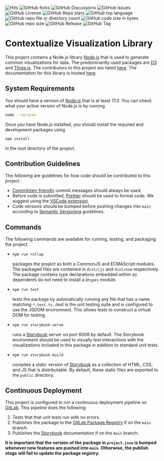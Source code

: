 ![Hits](https://hits.seeyoufarm.com/api/count/incr/badge.svg?url=https%3A%2F%2Fgithub.com%2Fjames-gates-0212%2Fcontextualize-visualize)
![GitHub forks](https://img.shields.io/github/forks/james-gates-0212/contextualize-visualize?style=flat)
![GitHub Discussions](https://img.shields.io/github/discussions/james-gates-0212/contextualize-visualize)
![GitHub Issues](https://img.shields.io/github/issues/james-gates-0212/contextualize-visualize)
![GitHub License](https://img.shields.io/github/license/james-gates-0212/contextualize-visualize)
![GitHub Repo stars](https://img.shields.io/github/stars/james-gates-0212/contextualize-visualize?style=flat)
![GitHub top language](https://img.shields.io/github/languages/top/james-gates-0212/contextualize-visualize)
![GitHub repo file or directory count](https://img.shields.io/github/directory-file-count/james-gates-0212/contextualize-visualize)
![GitHub code size in bytes](https://img.shields.io/github/languages/code-size/james-gates-0212/contextualize-visualize)
![GitHub repo size](https://img.shields.io/github/repo-size/james-gates-0212/contextualize-visualize)
![GitHub Release](https://img.shields.io/github/v/release/james-gates-0212/contextualize-visualize)
![GitHub Tag](https://img.shields.io/github/v/tag/james-gates-0212/contextualize-visualize)

# Contextualize Visualization Library

This project contains a Node.js library [Node.js](https://nodejs.org) that is used to generate common visualizations for data. The predominantly used packages are [D3](https://d3js.org/) and [Three.js](https://threejs.org/).
The contributors to this project are listed [here](./CONTRIBUTING.md). The documentation for this library is hosted [here](https://contextualize.gitlab.io/contextualize-visualize).

## System Requirements

You should have a version of [Node.js](https://nodejs.org/en/download/) that is at least 17.0. You can check what your active version of Node.js is by running

```bash
node --version
```

Once you have Node.js installed, you should install the required and development packages using

```bash
npm install
```

in the root directory of the project.

## Contribution Guidelines

The following are guidelines for how code should be contributed to this project.

- [Commitizen-friendly](https://github.com/commitizen/cz-cli) commit messages should always be used.
- Before code is submitted, [Prettier](https://prettier.io/) should be used to format code. We suggest using the [VSCode extension](https://marketplace.visualstudio.com/items?itemName=esbenp.prettier-vscode).
- Code versions should be bumped before pushing changes into `main` according to [Semantic Versioning](https://semver.org/) guidelines.

## Commands

The following commands are available for running, testing, and packaging the project.

- ```bash
  npm run rollup
  ```

  packages the project as both a CommonJS and ECMAScript modules. The packaged files are contained in `dist/cjs` and `dist/esm` respectively. The package contains type declarations embedded within so dependents do not need to install a `@types` module.

- ```bash
  npm run test
  ```

  tests the package by automatically running any file that has a name matching `*.test.ts`. Jest is the unit testing suite and is configured to use the JSDOM environment. This allows tests to construct a virtual DOM for testing.

- ```bash
  npm run storybook-serve
  ```

  runs a [Storybook](https://storybook.js.org/) server on port 6006 by default. The Storybook environment should be used to visually test interactions with the visualizations included in this package in addition to standard unit tests.

- ```bash
  npm run storybook-build
  ```
  compiles a static version of [Storybook](https://storybook.js.org/) as a collection of HTML, CSS, and JS that is distributable. By default, these static files are exported to the `public` directory.

## Continuous Deployment

This project is configured to run a continuous deployment pipeline on [GitLab](https://gitlab.com/). This pipeline does the following:

1. Tests that that unit tests run with no errors.
2. Publishes the package to the [GitLab Package Registry](https://docs.gitlab.com/ee/user/packages/package_registry/) if on the `main` branch.
3. Publishes the [Storybook](https://storybook.js.org/) documentation if on the `main` branch.

**It is important that the version of the package in `project.json` is bumped whenever new features are pushed into `main`. Otherwise, the publish stage will fail to update the package registry.**
